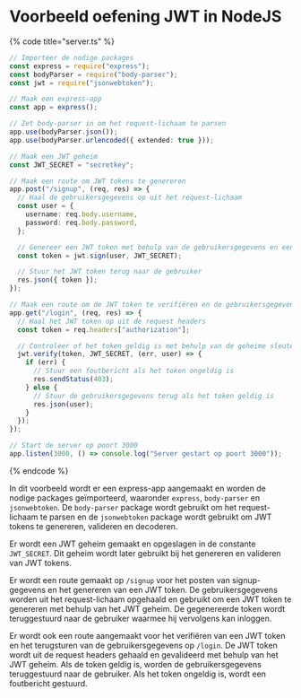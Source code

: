 # Voorbeeld oefening JWT in NodeJS

{% code title="server.ts" %}
```typescript
// Importeer de nodige packages
const express = require("express");
const bodyParser = require("body-parser");
const jwt = require("jsonwebtoken");

// Maak een express-app
const app = express();

// Zet body-parser in om het request-lichaam te parsen
app.use(bodyParser.json());
app.use(bodyParser.urlencoded({ extended: true }));

// Maak een JWT geheim
const JWT_SECRET = "secretkey";

// Maak een route om JWT tokens te genereren
app.post("/signup", (req, res) => {
  // Haal de gebruikersgegevens op uit het request-lichaam
  const user = {
    username: req.body.username,
    password: req.body.password,
  };

  // Genereer een JWT token met behulp van de gebruikersgegevens en een geheime sleutel
  const token = jwt.sign(user, JWT_SECRET);

  // Stuur het JWT token terug naar de gebruiker
  res.json({ token });
});

// Maak een route om de JWT token te verifiëren en de gebruikersgegevens terug te sturen
app.get("/login", (req, res) => {
  // Haal het JWT token op uit de request headers
  const token = req.headers["authorization"];

  // Controleer of het token geldig is met behulp van de geheime sleutel
  jwt.verify(token, JWT_SECRET, (err, user) => {
    if (err) {
      // Stuur een foutbericht als het token ongeldig is
      res.sendStatus(403);
    } else {
      // Stuur de gebruikersgegevens terug als het token geldig is
      res.json(user);
    }
  });
});

// Start de server op poort 3000
app.listen(3000, () => console.log("Server gestart op poort 3000"));
```
{% endcode %}

In dit voorbeeld wordt er een express-app aangemaakt en worden de nodige packages geïmporteerd, waaronder `express`, `body-parser` en `jsonwebtoken`. De `body-parser` package wordt gebruikt om het request-lichaam te parsen en de `jsonwebtoken` package wordt gebruikt om JWT tokens te genereren, valideren en decoderen.

Er wordt een JWT geheim gemaakt en opgeslagen in de constante `JWT_SECRET`. Dit geheim wordt later gebruikt bij het genereren en valideren van JWT tokens.

Er wordt een route gemaakt op `/signup` voor het posten van signup-gegevens en het genereren van een JWT token. De gebruikersgegevens worden uit het request-lichaam opgehaald en gebruikt om een JWT token te genereren met behulp van het JWT geheim. De gegenereerde token wordt teruggestuurd naar de gebruiker waarmee hij vervolgens kan inloggen.

Er wordt ook een route aangemaakt voor het verifiëren van een JWT token en het terugsturen van de gebruikersgegevens op `/login`. De JWT token wordt uit de request headers gehaald en gevalideerd met behulp van het JWT geheim. Als de token geldig is, worden de gebruikersgegevens teruggestuurd naar de gebruiker. Als het token ongeldig is, wordt een foutbericht gestuurd.

###

